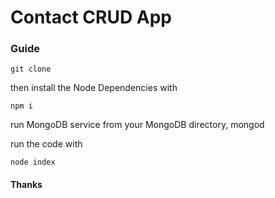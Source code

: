 # Contact CRUD App

<h3>Guide</h3>

    git clone 

then install the Node Dependencies with

    npm i

run MongoDB service from your MongoDB directory,
    mongod

run the code with 

    node index

<h4> Thanks </h4>